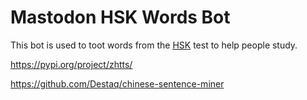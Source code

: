 # Mastodon HSK Words Bot

This bot is used to toot words from the [HSK](https://en.wikipedia.org/wiki/Hanyu_Shuiping_Kaoshi) test to help people study.

https://pypi.org/project/zhtts/

https://github.com/Destaq/chinese-sentence-miner

